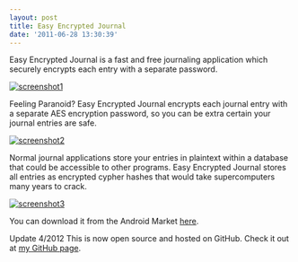 ```yaml
---
layout: post
title: Easy Encrypted Journal
date: '2011-06-28 13:30:39'
---
```



Easy Encrypted Journal is a fast and free journaling application which securely encrypts each entry with a separate password.

[![](http://66.147.244.180/~hunterda/content/images/2011/06/screenshot1151-180x300.png "screenshot1")](http://66.147.244.180/~hunterda/content/images/2011/06/screenshot1151.png)

Feeling Paranoid? Easy Encrypted Journal encrypts each journal entry with a separate AES encryption password, so you can be extra certain your journal entries are safe.

[![](http://66.147.244.180/~hunterda/content/images/2011/06/screenshot2121-180x300.png "screenshot2")](http://66.147.244.180/~hunterda/content/images/2011/06/screenshot2121.png)

Normal journal applications store your entries in plaintext within a database that could be accessible to other programs. Easy Encrypted Journal stores all entries as encrypted cypher hashes that would take supercomputers many years to crack.

[![](http://66.147.244.180/~hunterda/content/images/2011/06/screenshot321-180x300.png "screenshot3")](http://66.147.244.180/~hunterda/content/images/2011/06/screenshot321.png)

You can download it from the Android Market [here](https://market.android.com/details?id=com.hunterdavis.easyencryptedjournal).

Update 4/2012 This is now open source and hosted on GitHub. Check it out at [my GitHub page](https://github.com/huntergdavis).


